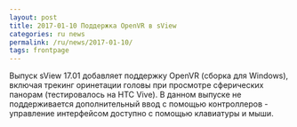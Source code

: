 ```yaml
---
layout: post
title: 2017-01-10 Поддержка OpenVR в sView
categories: ru news
permalink: /ru/news/2017-01-10/
tags: frontpage
---
```


Выпуск sView 17.01 добавляет поддержку OpenVR (сборка для Windows), включая трекинг оринетации головы при просмотре сферических панорам (тестировалось на HTC Vive).
В данном выпуске не поддерживается дополнительный ввод с помощью контроллеров - управление интерфейсом доступно с помощью клавиатуры и мыши.
<!--break-->
